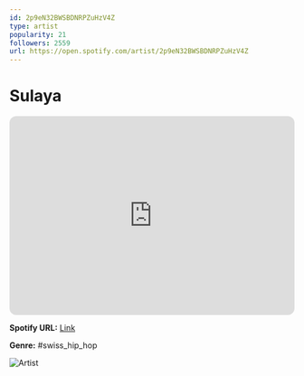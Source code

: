 ```yaml
---
id: 2p9eN32BWSBDNRPZuHzV4Z
type: artist
popularity: 21
followers: 2559
url: https://open.spotify.com/artist/2p9eN32BWSBDNRPZuHzV4Z
---
```

# Sulaya

<iframe style="border-radius:12px" src="https://open.spotify.com/embed/artist/2p9eN32BWSBDNRPZuHzV4Z" width="100%" height="352" frameBorder="0" allowfullscreen="" allow="autoplay; clipboard-write; encrypted-media; fullscreen; picture-in-picture" loading="lazy"></iframe>

**Spotify URL:** [Link](https://open.spotify.com/artist/2p9eN32BWSBDNRPZuHzV4Z)

**Genre:**  #swiss_hip_hop

![Artist](https://i.scdn.co/image/ab67616d0000b2739eb034478c1ed1a1f705bbd7)
